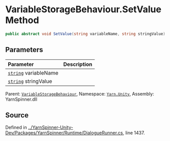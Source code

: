 # VariableStorageBehaviour.SetValue Method


```csharp
public abstract void SetValue(string variableName, string stringValue)
```

## Parameters
|Parameter|Description|
|:---|:---|
|[`string`](https://docs.microsoft.com/dotnet/api/System.String) variableName||
|[`string`](https://docs.microsoft.com/dotnet/api/System.String) stringValue||


<div class="class-metadata">

Parent: [`VariableStorageBehaviour`](/api/csharp/yarn.unity/variablestoragebehaviour.md), Namespace: [`Yarn.Unity`](/api/csharp/yarn.unity/README.md), Assembly: YarnSpinner.dll
</div>

## Source
Defined in [../YarnSpinner-Unity-Dev/Packages/YarnSpinner/Runtime/DialogueRunner.cs](https://github.com/YarnSpinnerTool/YarnSpinner-Unity//blob/develop/Runtime/DialogueRunner.cs#L1437), line 1437.
